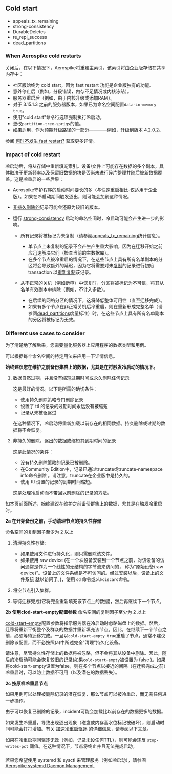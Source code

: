 ## Cold start

- appeals_tx_remaining
- strong-consistency
- DurableDeletes
- re_repl_success
- dead_partitions

### When Aerospike cold restarts
关闭后，在以下情况下，Aerospike将重建主索引，该索引将由企业版存储在共享内存中：

- 社区版始终为 cold start，因为 fast restart 功能是企业版独有的功能。
- 意外停止后（例如，分段错误，内存不足情况或内核冻结）。
- 服务器重启后（例如，由于内核升级或添加RAM）。
- 对于 3.15.1.3 之前的服务器版本，如果已为命名空间配置`data-in-memory true`。
- 使用"cold start"命令行选项强制执行冷启动。
- 更改`partition-tree-sprigs`的值。
- 如果适用，作为预期升级路径的一部分————例如，升级到版本 4.2.0.2。

参阅 [何时不发生 fast restart?](../fast-restart/FastRestart.md) 获取更多详情。

### Impact of cold restart
冷启动后，将从存储中重新填充索引。设备/文件上可能存在数据的多个副本，具体取决于更新频率以及保留旧数据的块是否尚未进行碎片整理并随后被新数据覆盖。这是冷重启的一些后果：

- Aerospike守护程序的启动时间要长的多（与快速重启相比-仅适用于企业版）。如果在冷启动期间触发逐出，则可能会加剧这种情况。
- [非持久删除的](../durable-deletes/DurableDeletes.md)记录可能会还原为较旧的版本。
- 运行 [strong-consistency]() 启动的命名空间时，冷启动可能会产生进一步的影响。
  
  - 所有记录将被标记为未复制（请参阅[appeals_tx_remaining]()统计信息）。
    
    - 单节点上未复制的记录不会产生产生重大影响，因为在迁移开始之前应迅速解决它们（检查当前的主数据库）。
    - 在多个节点被冷重启的情况下，在这些节点上具有所有名单副本的分区将会导致额外的延迟，因为它将需要对未[复制](re_repl_success)的记录进行初始 transaction 以[重新复制](re_repl_success)该记录。
  - 从不正常的关机（例如断电）中恢复时，分区将被标记为不可信，将其从名单有效副本中排除（例如，不计入多数）。
    
    - 在后续的网络分区的情况下，这将降低整体可用性（直至迁移完成）。
    - 如果有多个节点在非正常关机后冷重启，则在重新形成完整名单（请参阅[dead_partitions]()度量标准）时，在这些节点上具有所有名单副本的分区将被标记为无效。
    
### Different use cases to consider
为了清楚地了解后果，您需要量化服务器上应用程序的数据类型和用例。

可以根据每个命名空间的特定用法来应用一下详情信息。

**始终建议您在维护之前备份集群上的数据，尤其是在将触发冷启动的情况下。**

1. 数据自然过期，并且没有缩短过期时间或永久删除任何记录
  
    这是最好的情况。以下是所需的确切条件：
   
    - 使用持久删除策略专门删除记录
    - 设置了 ttl 的记录的过期时间永远没有被缩短
    - 记录从未被驱逐过
    
    在这种情况下，冷启动将重新加载以前存在的相同数据。持久删除或过期的数据将不会恢复。
   
2. 非持久的删除，逐出的数据或缩短其到期时间的记录

    这是此情况的条件：
   
    - 没有持久删除策略的记录已被删除。
    - 在Community Edition中，记录已通过truncate或truncate-namespace info命令删除 。请注意，truncate在企业版中是持久的。
    - 使用 ttl 设置的记录的到期时间缩短。
    
    这是处理冷启动而不带回以前删除的记录的方法。

如本页前面所述，始终建议在维护之前备份群集上的数据，尤其是在触发冷重启时。

 **2a 在开始备份之前，手动清理节点的持久性存储**

 命名空间的复制因子至少为 2 以上

  1. 清理持久性存储:

      - 如果使用文件进行持久化，则只需删除该文件。
      - 如果使用 raw device (在一个块设备安装到一个节点之前，对该设备的访问通常是作为一个线性的无结构的字节流来访问的，
        称为“原始设备(raw device)”。设备上的文件系统是不可访问的。经过安装以后，设备上的文件系统
        就以访问了。)，使用 `dd` 命令或`blkdiscard`命令。
        
  2. 将空节点引入集群。
  3. 等待迁移完成(它将完全重新填充该节点上的数据)，然后再继续下一个节点。

  **2b 使用clod-start-empty配置参数**
  命名空间的复制因子至少为 2 以上
  
   [cold-start-empty]()配置参数将指示服务器在冷启动时忽略磁盘上的数据。然后，迁移将重新平衡整个及群众的数据并重新填充该节点。因此，在继续下一个节点之前，必须等待迁移完成。一旦以`cold-start-empty true`重启了节点，通常不建议删除该配置，而不必按照(a)中所述完全"清理"持久化设备。

  请注意，尽管持久性存储上的数据将被忽略，但不会将其从设备中删除。因此，随后的冷启动可能会恢复较旧的记录(如果`cold-start-empty`被设置为 false )。如果将cold-start-empty设置为false，则在多个节点以接近的间隔（在迁移完成之前）冷重启时，可以防止数据不可用（以及潜在的数据丢失）。
  
  **2c 按原样冷重启节点**

  如果用例可以处理被删除记录的潜在恢复，那么节点可以被冷重启，而无需任何进一步操作。
  
由于可以恢复已删除的记录，incident可能会加载比以前存在的数据更多的数据。

如果发生冷重启，导致出现逐出现象（磁盘或内存高水位标记被破坏），则启动时间可能会打打增加。有关 [加速冷重启驱逐](https://discuss.aerospike.com/t/faq-what-options-are-available-to-speed-up-cold-start-eviction/3480) 的详细信息，请参阅以下文章。

如果在冷重启期间驱逐无效（例如，记录未设任何TTL），则可能会违反 `stop-writes-pct` 阈值。在这种情况下，节点将终止并且无法完成启动。

###

若果您希望使用 systemd 和 sysctl 来管理服务（例如冷启动），请参阅[Aerospike systemd Daemon Management](https://www.aerospike.com/docs/operations/manage/aerospike/systemd/index.html#coldstart-aerospike-server).